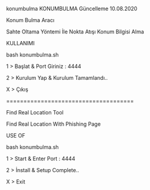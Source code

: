 konumbulma
KONUMBULMA
Güncelleme 10.08.2020

Konum Bulma Aracı

Sahte Oltama Yöntemi İle Nokta Atışı Konum Bilgisi Alma

KULLANIMI

bash konumbulma.sh

1 > Başlat &  Port Giriniz : 4444

2 > Kurulum Yap & Kurulum Tamamlandı..

X > Çıkış


=====================================


Find Real Location Tool

Find Real Location With Phishing Page

USE OF

bash konumbulma.sh

1 > Start & Enter Port : 4444

2 > İnstall & Setup Complete..

X > Exit



